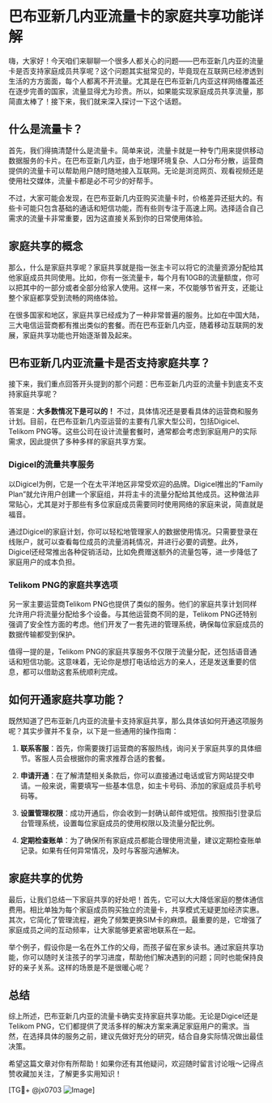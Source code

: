 # 巴布亚新几内亚流量卡的家庭共享功能详解

嗨，大家好！今天咱们来聊聊一个很多人都关心的问题——巴布亚新几内亚的流量卡是否支持家庭成员共享呢？这个问题其实挺常见的，毕竟现在互联网已经渗透到生活的方方面面，每个人都离不开流量。尤其是在巴布亚新几内亚这样网络覆盖还在逐步完善的国家，流量显得尤为珍贵。所以，如果能实现家庭成员共享流量，那简直太棒了！接下来，我们就来深入探讨一下这个话题。

## 什么是流量卡？

首先，我们得搞清楚什么是流量卡。简单来说，流量卡就是一种专门用来提供移动数据服务的卡片。在巴布亚新几内亚，由于地理环境复杂、人口分布分散，运营商提供的流量卡可以帮助用户随时随地接入互联网。无论是浏览网页、观看视频还是使用社交媒体，流量卡都是必不可少的好帮手。

不过，大家可能会发现，在巴布亚新几内亚购买流量卡时，价格差异还挺大的。有些卡可能只包含基础的通话和短信功能，而有些则专注于高速上网。选择适合自己需求的流量卡非常重要，因为这直接关系到你的日常使用体验。

## 家庭共享的概念

那么，什么是家庭共享呢？家庭共享就是指一张主卡可以将它的流量资源分配给其他家庭成员共同使用。比如，你有一张流量卡，每个月有10GB的流量额度，你可以把其中的一部分或者全部分给家人使用。这样一来，不仅能够节省开支，还能让整个家庭都享受到流畅的网络体验。

在很多国家和地区，家庭共享已经成为了一种非常普遍的服务。比如在中国大陆，三大电信运营商都有推出类似的套餐。而在巴布亚新几内亚，随着移动互联网的发展，家庭共享功能也开始逐渐普及起来。

## 巴布亚新几内亚流量卡是否支持家庭共享？

接下来，我们重点回答开头提到的那个问题：巴布亚新几内亚的流量卡到底支不支持家庭共享呢？

答案是：**大多数情况下是可以的！** 不过，具体情况还是要看具体的运营商和服务计划。目前，在巴布亚新几内亚运营的主要有几家大型公司，包括Digicel、Telikom PNG等。这些公司在设计流量套餐时，通常都会考虑到家庭用户的实际需求，因此提供了多种多样的家庭共享方案。

### Digicel的流量共享服务

以Digicel为例，它是一个在太平洋地区非常受欢迎的品牌。Digicel推出的“Family Plan”就允许用户创建一个家庭组，并将主卡的流量分配给其他成员。这种做法非常贴心，尤其是对于那些有多位家庭成员需要同时使用网络的家庭来说，简直就是福音。

通过Digicel的家庭计划，你可以轻松地管理家人的数据使用情况。只需要登录在线账户，就可以查看每位成员的流量消耗情况，并进行必要的调整。此外，Digicel还经常推出各种促销活动，比如免费赠送额外的流量包等，进一步降低了家庭用户的成本负担。

### Telikom PNG的家庭共享选项

另一家主要运营商Telikom PNG也提供了类似的服务。他们的家庭共享计划同样允许用户将流量分配给多个设备。与其他运营商不同的是，Telikom PNG还特别强调了安全性方面的考虑。他们开发了一套先进的管理系统，确保每位家庭成员的数据传输都受到保护。

值得一提的是，Telikom PNG的家庭共享服务不仅限于流量分配，还包括语音通话和短信功能。这意味着，无论你是想打电话给远方的亲人，还是发送重要的信息，都可以借助这套系统顺利完成。

## 如何开通家庭共享功能？

既然知道了巴布亚新几内亚的流量卡支持家庭共享，那么具体该如何开通这项服务呢？其实步骤并不复杂，以下是一些通用的操作指南：

1. **联系客服**：首先，你需要拨打运营商的客服热线，询问关于家庭共享的具体细节。客服人员会根据你的需求推荐合适的套餐。

2. **申请开通**：在了解清楚相关条款后，你可以直接通过电话或官方网站提交申请。一般来说，需要填写一些基本信息，如主卡号码、添加的家庭成员手机号码等。

3. **设置管理权限**：成功开通后，你会收到一封确认邮件或短信。按照指引登录后台管理系统，设置每位家庭成员的使用权限以及流量分配比例。

4. **定期检查账单**：为了确保所有家庭成员都能合理使用流量，建议定期检查账单记录。如果有任何异常情况，及时与客服沟通解决。

## 家庭共享的优势

最后，让我们总结一下家庭共享的好处吧！首先，它可以大大降低家庭的整体通信费用。相比单独为每个家庭成员购买独立的流量卡，共享模式无疑更加经济实惠。其次，它简化了管理流程，避免了频繁更换SIM卡的麻烦。最重要的是，它增强了家庭成员之间的互动频率，让大家能够更紧密地联系在一起。

举个例子，假设你是一名在外工作的父母，而孩子留在家乡读书。通过家庭共享功能，你可以随时关注孩子的学习进度，帮助他们解决遇到的问题；同时也能保持良好的亲子关系。这样的场景是不是很暖心呢？

## 总结

综上所述，巴布亚新几内亚的流量卡确实支持家庭共享功能。无论是Digicel还是Telikom PNG，它们都提供了灵活多样的解决方案来满足家庭用户的需求。当然，在选择具体的服务之前，建议先做好充分的研究，结合自身实际情况做出最佳决策。

希望这篇文章对你有所帮助！如果你还有其他疑问，欢迎随时留言讨论哦～记得点赞收藏加关注，了解更多实用知识！

[TG💪+ @jx0703 ![Image](https://github.com/user-attachments/assets/dbca1d08-cadb-493c-b0ec-ad6f7a83f270)]